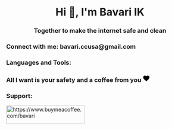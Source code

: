 <h1 align="center">Hi 👋, I'm Bavari IK</h1>
<h3 align="center">Together to make the internet safe and clean</h3>

<h3 align="left">Connect with me: bavari.ccusa@gmail.com</h3>
<p align="left">
</p>

<h3 align="left">Languages and Tools:</h3>
<p align="left">
  <!-- Your icons here -->
</p>

<h3 align="left">All I want is your safety and a coffee from you
  <svg xmlns="http://www.w3.org/2000/svg" width="20" height="20" viewBox="0 0 24 24" class="red-heart">
    <path d="M12 21.35l-1.45-1.32C4.4 15.36 1.42 12.28 1.42 8.5 1.42 5.42 3.77 3 6.75 3c1.74 0 3.41.81 4.5 2.09C12.84 3.81 14.51 3 16.25 3 19.23 3 21.58 5.42 21.58 8.5c0 3.78-2.98 6.86-9.13 11.54L12 21.35z"/>
  </svg>
</h3>

<h3 align="left">Support:</h3>
<p><a href="https://www.buymeacoffee.com/https://www.buymeacoffee.com/bavari">
  <img align="left" src="https://cdn.buymeacoffee.com/buttons/v2/default-yellow.png" height="50" width="210" alt="https://www.buymeacoffee.com/bavari" />
</a></p><br><br>
